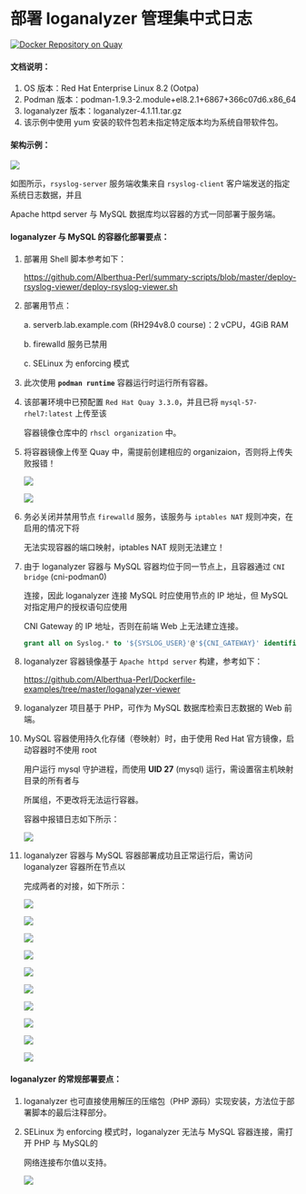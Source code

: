 # 部署 loganalyzer 管理集中式日志

[![Docker Repository on Quay](https://quay.io/repository/alberthua/loganalyzer-viewer/status "Docker Repository on Quay")](https://quay.io/repository/alberthua/loganalyzer-viewer)

#### 文档说明：

1. OS 版本：Red Hat Enterprise Linux 8.2 (Ootpa)
2. Podman 版本：podman-1.9.3-2.module+el8.2.1+6867+366c07d6.x86_64
3. loganalyzer 版本：loganalyzer-4.1.11.tar.gz
4. 该示例中使用 yum 安装的软件包若未指定特定版本均为系统自带软件包。

#### 架构示例：

![](https://github.com/Alberthua-Perl/summary-scripts/blob/master/deploy-rsyslog-viewer/images/loganalyzer-mysql-rsyslogserver.jpg)

如图所示，`rsyslog-server` 服务端收集来自 `rsyslog-client` 客户端发送的指定系统日志数据，并且 

Apache httpd server 与 MySQL 数据库均以容器的方式一同部署于服务端。


#### loganalyzer 与 MySQL 的容器化部署要点：

1. 部署用 Shell 脚本参考如下：

   https://github.com/Alberthua-Perl/summary-scripts/blob/master/deploy-rsyslog-viewer/deploy-rsyslog-viewer.sh
   
2. 部署用节点：

   a. serverb.lab.example.com (RH294v8.0 course)：2 vCPU，4GiB RAM

   b. firewalld 服务已禁用
   
   c. SELinux 为 enforcing 模式
   
3. 此次使用 **`podman runtime`** 容器运行时运行所有容器。

4. 该部署环境中已预配置 `Red Hat Quay 3.3.0`，并且已将 `mysql-57-rhel7:latest` 上传至该

   容器镜像仓库中的 `rhscl organization` 中。

5. 将容器镜像上传至 Quay 中，需提前创建相应的 organizaion，否则将上传失败报错！

   ![](https://github.com/Alberthua-Perl/summary-scripts/blob/master/deploy-rsyslog-viewer/images/quay-push-error-1.JPG)

   ![](https://github.com/Alberthua-Perl/summary-scripts/blob/master/deploy-rsyslog-viewer/images/quay-push-error-2.JPG)

6. 务必关闭并禁用节点 `firewalld` 服务，该服务与 `iptables NAT` 规则冲突，在启用的情况下将
   
   无法实现容器的端口映射，iptables NAT 规则无法建立！

7. 由于 loganalyzer 容器与 MySQL 容器均位于同一节点上，且容器通过 `CNI bridge` (cni-podman0) 

   连接，因此 loganalyzer 连接 MySQL 时应使用节点的 IP 地址，但 MySQL 对指定用户的授权语句应使用
   
   CNI Gateway 的 IP 地址，否则在前端 Web 上无法建立连接。
   ```sql
   grant all on Syslog.* to '${SYSLOG_USER}'@'${CNI_GATEWAY}' identified by '${SYSLOG_PASS}';
   ```

8. loganalyzer 容器镜像基于 `Apache httpd server` 构建，参考如下：

   https://github.com/Alberthua-Perl/Dockerfile-examples/tree/master/loganalyzer-viewer

9. loganalyzer 项目基于 PHP，可作为 MySQL 数据库检索日志数据的 Web 前端。

10. MySQL 容器使用持久化存储（卷映射）时，由于使用 Red Hat 官方镜像，启动容器时不使用 root 

    用户运行 mysql 守护进程，而使用 **UID 27** (mysql) 运行，需设置宿主机映射目录的所有者与
    
    所属组，不更改将无法运行容器。
    
    容器中报错日志如下所示：
    
    ![](https://github.com/Alberthua-Perl/summary-scripts/blob/master/deploy-rsyslog-viewer/images/mysql-container-run-error.JPG)

11. loganalyzer 容器与 MySQL 容器部署成功且正常运行后，需访问 loganalyzer 容器所在节点以

    完成两者的对接，如下所示：

    ![](https://github.com/Alberthua-Perl/summary-scripts/blob/master/deploy-rsyslog-viewer/images/loganalyzer-web-1.JPG)

    ![](https://github.com/Alberthua-Perl/summary-scripts/blob/master/deploy-rsyslog-viewer/images/loganalyzer-web-2.JPG)
    
    ![](https://github.com/Alberthua-Perl/summary-scripts/blob/master/deploy-rsyslog-viewer/images/loganalyzer-web-3.JPG)

    ![](https://github.com/Alberthua-Perl/summary-scripts/blob/master/deploy-rsyslog-viewer/images/loganalyzer-web-4.JPG)

    ![](https://github.com/Alberthua-Perl/summary-scripts/blob/master/deploy-rsyslog-viewer/images/loganalyzer-web-5.JPG)

    ![](https://github.com/Alberthua-Perl/summary-scripts/blob/master/deploy-rsyslog-viewer/images/loganalyzer-web-6.JPG)

    ![](https://github.com/Alberthua-Perl/summary-scripts/blob/master/deploy-rsyslog-viewer/images/loganalyzer-web-7.JPG)

    ![](https://github.com/Alberthua-Perl/summary-scripts/blob/master/deploy-rsyslog-viewer/images/loganalyzer-web-8.JPG)

    ![](https://github.com/Alberthua-Perl/summary-scripts/blob/master/deploy-rsyslog-viewer/images/loganalyzer-web-9.JPG)

    ![](https://github.com/Alberthua-Perl/summary-scripts/blob/master/deploy-rsyslog-viewer/images/loganalyzer-web-10.jpg)

#### loganalyzer 的常规部署要点：

1. loganalyzer 也可直接使用解压的压缩包（PHP 源码）实现安装，方法位于部署脚本的最后注释部分。

2. SELinux 为 enforcing 模式时，loganalyzer 无法与 MySQL 容器连接，需打开 PHP 与 MySQL的

   网络连接布尔值以支持。

   ![](https://github.com/Alberthua-Perl/summary-scripts/blob/master/deploy-rsyslog-viewer/images/selinux-php-mysql-connection.JPG)
